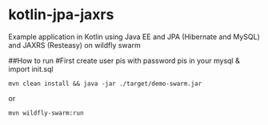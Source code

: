 # kotlin-jpa-jaxrs
Example application in Kotlin using Java EE and JPA (Hibernate and MySQL) and JAXRS (Resteasy)
on wildfly swarm

##How to run
#First create user pis with password pis in your mysql & import init.sql

```
mvn clean install && java -jar ./target/demo-swarm.jar
```

or

```
mvn wildfly-swarm:run
```
